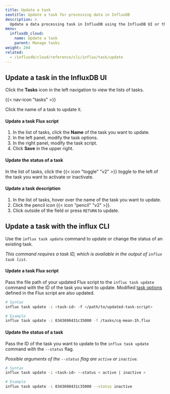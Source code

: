 ```yaml
---
title: Update a task
seotitle: Update a task for processing data in InfluxDB
description: >
  Update a data processing task in InfluxDB using the InfluxDB UI or the `influx` CLI.
menu:
  influxdb_cloud:
    name: Update a task
    parent: Manage tasks
weight: 204
related:
  - /influxdb/cloud/reference/cli/influx/task/update
---
```


## Update a task in the InfluxDB UI
Click the **Tasks** icon in the left navigation to view the lists of tasks.

{{< nav-icon "tasks" >}}

Click the name of a task to update it.

#### Update a task Flux script
1. In the list of tasks, click the **Name** of the task you want to update.
2. In the left panel, modify the task options.
3. In the right panel, modify the task script.
4. Click **Save** in the upper right.


#### Update the status of a task
In the list of tasks, click the {{< icon "toggle" "v2" >}} toggle to the left of the
task you want to activate or inactivate.

#### Update a task description
1. In the list of tasks, hover over the name of the task you want to update.
2. Click the pencil icon {{< icon "pencil" "v2" >}}.
3. Click outside of the field or press `RETURN` to update.

## Update a task with the influx CLI
Use the `influx task update` command to update or change the status of an existing task.

_This command requires a task ID, which is available in the output of `influx task list`._

#### Update a task Flux script
Pass the file path of your updated Flux script to the `influx task update` command
with the ID of the task you want to update.
Modified [task options](/influxdb/cloud/process-data/task-options) defined in the Flux
script are also updated.

```sh
# Syntax
influx task update -i <task-id> -f </path/to/updated-task-script>

# Example
influx task update -i 0343698431c35000 -f /tasks/cq-mean-1h.flux
```

#### Update the status of a task
Pass the ID of the task you want to update to the `influx task update`
command with the `--status` flag.

_Possible arguments of the `--status` flag are `active` or `inactive`._

```sh
# Syntax
influx task update -i <task-id> --status < active | inactive >

# Example
influx task update -i 0343698431c35000 --status inactive
```
